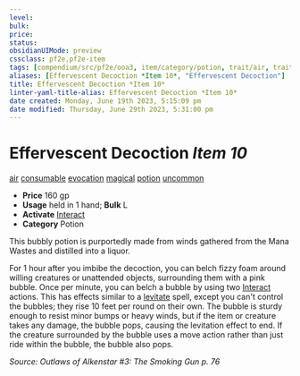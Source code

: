 ```yaml
---
level:
bulk:
price:
status:
obsidianUIMode: preview
cssclass: pf2e,pf2e-item
tags: [compendium/src/pf2e/ooa3, item/category/potion, trait/air, trait/consumable, trait/evocation, trait/magical, trait/potion, trait/uncommon]
aliases: [Effervescent Decoction *Item 10*, "Effervescent Decoction"]
title: Effervescent Decoction *Item 10*
linter-yaml-title-alias: Effervescent Decoction *Item 10*
date created: Monday, June 19th 2023, 5:15:09 pm
date modified: Thursday, June 29th 2023, 5:31:00 pm
---
```


# Effervescent Decoction *Item 10*

[air](rules/traits/air.md) [consumable](rules/traits/consumable.md) [evocation](rules/traits/evocation.md) [magical](rules/traits/magical.md) [potion](rules/traits/potion.md) [uncommon](rules/traits/uncommon.md)  

- **Price** 160 gp
- **Usage** held in 1 hand; **Bulk** L
- **Activate** [Interact](rules/actions/interact.md)
- **Category** Potion

This bubbly potion is purportedly made from winds gathered from the Mana Wastes and distilled into a liquor.

For 1 hour after you imbibe the decoction, you can belch fizzy foam around willing creatures or unattended objects, surrounding them with a pink bubble. Once per minute, you can belch a bubble by using two [Interact](rules/actions/interact.md) actions. This has effects similar to a [levitate](compendium/spells/levitate.md) spell, except you can't control the bubbles; they rise 10 feet per round on their own. The bubble is sturdy enough to resist minor bumps or heavy winds, but if the item or creature takes any damage, the bubble pops, causing the levitation effect to end. If the creature surrounded by the bubble uses a move action rather than just ride within the bubble, the bubble also pops.

*Source: Outlaws of Alkenstar #3: The Smoking Gun p. 76*
